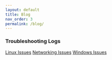```yaml
---
layout: default
title: Blog
nav_order: 3
permalink: /blog/
---
```


### Troubleshooting Logs

[Linux Issues](linux-issues/index.md)
[Networking Issues](networking-issues/index.md)
[Windows Issues](windows-issues/index.md)
